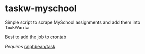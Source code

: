 taskw-myschool
==============
Simple script to scrape MySchool assignments and add them into TaskWarrior

Best to add the job to [crontab](https://en.wikipedia.org/wiki/Cron)

*Requires* [ralphbean/task](https://github.com/ralphbean/taskw)
